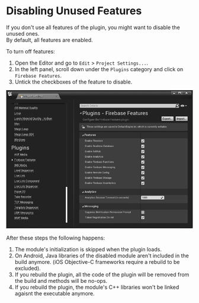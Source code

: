 # Disabling Unused Features

If you don't use all features of the plugin, you might want to disable the unused ones.  
By default, all features are enabled.

To turn off features:
1. Open the Editor and go to `Edit` > `Project Settings...`.
2. In the left panel, scroll down under the `Plugins` category and click on `Firebase Features`.
3. Untick the checkboxes of the feature to disable.

<div class="centered">
  <img src="./_images/EnableFeatures.png"/>  
</div>

After these steps the following happens:
1. The module's initialization is skipped when the plugin loads.
2. On Android, Java libraries of the disabled module aren't included in the build anymore. (iOS Objective-C frameworks require a rebuild to be excluded).
3. If you rebuild the plugin, all the code of the plugin will be removed from the build and methods will be no-ops.
4. If you rebuild the plugin, the module's C++ libraries won't be linked agaisnt the executable anymore.

